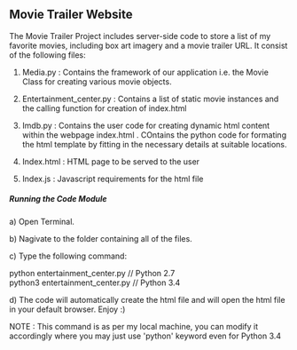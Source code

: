 <h2><b>Movie Trailer Website</b></h2>

The Movie Trailer Project includes server-side code to store a list of my favorite movies, including box art imagery and a movie trailer URL. It consist of the following files:

1) Media.py : Contains the framework of our application i.e. the Movie Class for creating various movie objects.

2) Entertainment_center.py : Contains a list of static movie instances and the calling function for creation of index.html

3) Imdb.py : Contains the user code for creating dynamic html content within the webpage index.html . COntains the python code for formating the html template by fitting in the necessary details at suitable locations.

4) Index.html : HTML page to be served to the user

5) Index.js : Javascript requirements for the html file

<h5>Running the Code Module</h5>

a) Open Terminal.

b) Nagivate to the folder containing all of the files.

c) Type the following command:

python entertainment_center.py    // Python 2.7  <br>
python3 entertainment_center.py   // Python 3.4

d) The code will automatically create the html file and will open the html file in your default browser. Enjoy :)

NOTE : This command is as per my local machine, you can modify it accordingly where you may just use 'python' keyword even for Python 3.4



